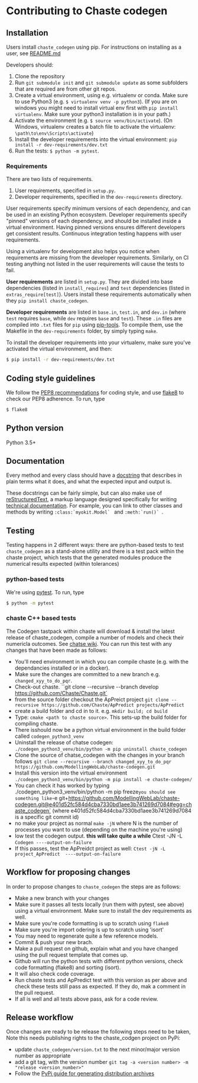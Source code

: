 # Contributing to Chaste codegen

## Installation

Users install `chaste_codegen` using pip.
For instructions on installing as a user, see [README.md](README.md)

Developers should:

1. Clone the repository
2. Run `git submodule init` and `git submodule update` as some subfolders that are required are from other git repos.
3. Create a virtual environment, using e.g. virtualenv or conda. Make sure to use Python3 (e.g. `$ virtualenv venv -p python3`). (If you are on windows you might need to install virtual env first with `pip install virtualenv`. Make sure your python3 installation is in your path.)
4. Activate the environment (e.g. `$ source venv/bin/activate`). (On Windows, virtualenv creates a batch file to activate the virtualenv: `\path\to\env\Scripts\activate`)
5. Install the developer requirements into the virtual environment: `pip install -r dev-requirements/dev.txt`
6. Run the tests: `$ python -m pytest`.

### Requirements

There are two lists of requirements.

1. User requirements, specified in `setup.py`.
2. Developer requirements, specified in the `dev-requirements` directory.

User requirements specify minimum versions of each dependency, and can be used in an existing Python ecosystem.
Developer requirements specify "pinned" versions of each dependency, and should be installed inside a virtual environment.
Having pinned versions ensures different developers get consistent results.
Continuous integration testing happens with user requirements.

Using a virtualenv for development also helps you notice when requirements are missing from the developer requirements.
Similarly, on CI testing anything not listed in the user requirements will cause the tests to fail.

**User requirements** are listed in `setup.py`.
They are divided into base dependencies (listed in `install_requires`) and `test` dependencies (listed in `extras_require[test]`).
Users install these requirements automatically when they `pip install chaste_codegen`.

**Developer requirements** are listed in `base.in`, `test.in`, and `dev.in` (where `test` requires `base`, while `dev` requires `base` and `test`).
These `.in` files are compiled into `.txt` files for `pip` using [pip-tools](https://pypi.org/project/pip-tools/).
To compile them, use the Makefile in the `dev-requirements` folder, by simply typing `make`.

To install the developer requirements into your virtualenv, make sure you've activated the virtual environment, and then:

```sh
$ pip install -r dev-requirements/dev.txt
```


## Coding style guidelines

We follow the [PEP8 recommendations](https://www.python.org/dev/peps/pep-0008/) for coding style, and use [flake8](http://flake8.pycqa.org/en/latest/) to check our PEP8 adherence. To run, type

```sh
$ flake8
```

## Python version
Python 3.5+

## Documentation

Every method and every class should have a [docstring](https://www.python.org/dev/peps/pep-0257/) that describes in plain terms what it does, and what the expected input and output is.

These docstrings can be fairly simple, but can also make use of [reStructuredText](http://docutils.sourceforge.net/docs/user/rst/quickref.html), a markup language designed specifically for writing [technical documentation](https://en.wikipedia.org/wiki/ReStructuredText). For example, you can link to other classes and methods by writing ```:class:`myokit.Model` ``` and  ```:meth:`run()` ```.

## Testing
Testing happens in 2 different ways: there are python-based tests to test `chaste_codegen` as a stand-alone utility and there is a test pack within the chaste project, which tests that the generated modules produce the numerical results expected (within tolerances)

### python-based tests
We're using [pytest](https://docs.pytest.org/en/latest/). To run, type

```sh
$ python -m pytest
```
### chaste C++ based tests
The Codegen tastpack within chaste will download & install the latest release of chaste_codegen, compile a number of models and check their numericla outcomes. See [chatse wiki](https://chaste.cs.ox.ac.uk/trac/wiki/ChasteGuides/CmakeFirstRun). You can run this test with any changes that have been made as follows:
- You'll need environment in which you can compile chaste (e.g. with the dependancies installed or in a docker).
- Make sure the changes are committed to a new branch e.g. `changed_xyy_to_do_pqr`.
- Check-out chaste. ``git clone --recursive --branch develop https://github.com/Chaste/Chaste.git`
- from the source folder checkout the ApPreict project `git clone --recursive https://github.com/Chaste/ApPredict projects/ApPredict`
- create a build folder and cd in to it. e.g. `mkdir build; cd build`
- Type: `cmake <path to chaste source>`. This sets-up the build folder for compiling chaste.
- There isshould now be a python virtual environment in the build folder called `codegen_python3_venv`
- Uninstall the release of chatse codegen: `./codegen_python3_venv/bin/python -m pip uninstall chaste_codegen`
- Clone the source of chatse_codegen with the changes in your branch follows `git clone --recursive --branch changed_xyy_to_do_pqr https://github.com/ModellingWebLab/chaste-codegen.git`
- Install this version into the virtual environment `./codegen_python3_venv/bin/python -m pip install -e chaste-codegen/`
- You can check it has worked by typing ./codegen_python3_venv/bin/python -m pip freeze` you should see something like `-e git+https://github.com/ModellingWebLab/chaste-codegen.git@e401d52fc584d4cba7330bd1aee3b741269d7084#egg=chaste_codegen` (where e401d52fc584d4cba7330bd1aee3b741269d7084 is a specific git commit id)
- no make your project as normal `make -jN` where N is the number of processes you want to use (depending on the machine you're using)
- Iow test the codegen output. **this will take quite a while** Ctest -JN -L `Codegen ----output-on-failure`
- If this passes, test the ApPreidct project as well: `Ctest -jN -L project_ApPredict  ----output-on-failure`


## Workflow for proposing changes
In order to propose changes to `chaste_codegen` the steps are as follows:
- Make a new branch with your changes
- Make sure it passes all tests locally (run them with pytest, see above) using a virtual environment. Make sure to install the dev requirements as well.
- Make sure you're code formatting is up to scratch using `flake8`
- Make sure you're import odering is up to scratch using 'isort'
- You may need to regenerate quite a few reference models.
- Commit & push your new brach.
- Make a pull request on github, explain what and you have changed using the pull request template that comes up.
- Github will run the python tests with different python versions, check code formatting (flake8) and sorting (isort).
- It will also check code coverage.
- Run chaste tests and ApPredict test with this version as per above and check these tests still pass as expected. If they do, mak a comment in the pull request.
- If all is well and all tests above pass, ask for a code review.

## Release workflow
Once changes are ready to be release the following steps need to be taken, Note this needs publishing rights to the chaste_codgen project on PyPi:
- update `chaste_codegen/version.txt` to the next minor/major version number as appropriate
- add a git tag, with the version number `git tag -a <version number> -m "release <version_number>"`
- Follow the [PyPi guide for generating distribution archives](https://packaging.python.org/en/latest/tutorials/packaging-projects/#generating-distribution-archives)
